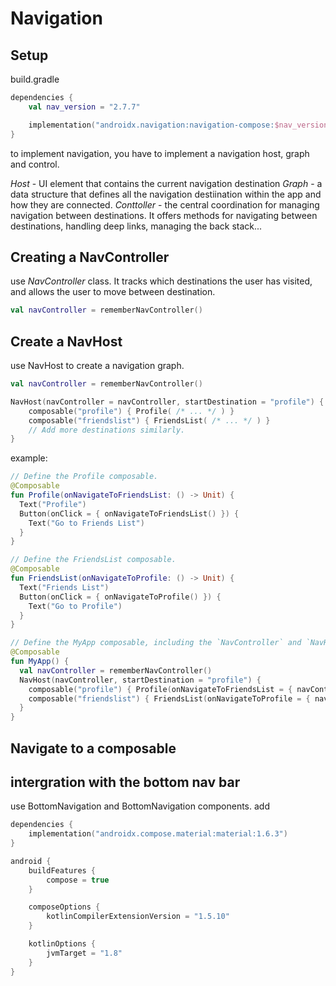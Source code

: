 # Navigation

## **Setup**

build.gradle

```kotlin
dependencies {
    val nav_version = "2.7.7"

    implementation("androidx.navigation:navigation-compose:$nav_version")
}
```

to implement navigation, you have to implement a navigation host, graph and control.

*Host* - UI element that contains the current navigation destination
*Graph* - a data structure that defines all the navigation destiination within the app and how they are connected.
*Conttoller* - the central coordination for managing navigation between destinations. It offers methods for navigating between destinations, handling deep links, managing the back stack...

## **Creating a NavController**

use *NavController* class. It tracks which destinations the user has visited, and allows the user to move between destination.

```kotlin
val navController = rememberNavController()
```

## **Create a NavHost**

use NavHost to create a navigation graph.

```kotlin
val navController = rememberNavController()

NavHost(navController = navController, startDestination = "profile") {
    composable("profile") { Profile( /* ... */ ) }
    composable("friendslist") { FriendsList( /* ... */ ) }
    // Add more destinations similarly.
}
```

example:

```kotlin
// Define the Profile composable.
@Composable
fun Profile(onNavigateToFriendsList: () -> Unit) {
  Text("Profile")
  Button(onClick = { onNavigateToFriendsList() }) {
    Text("Go to Friends List")
  }
}

// Define the FriendsList composable.
@Composable
fun FriendsList(onNavigateToProfile: () -> Unit) {
  Text("Friends List")
  Button(onClick = { onNavigateToProfile() }) {
    Text("Go to Profile")
  }
}

// Define the MyApp composable, including the `NavController` and `NavHost`.
@Composable
fun MyApp() {
  val navController = rememberNavController()
  NavHost(navController, startDestination = "profile") {
    composable("profile") { Profile(onNavigateToFriendsList = { navController.navigate("friendslist") }) }
    composable("friendslist") { FriendsList(onNavigateToProfile = { navController.navigate("profile") }) }
  }
}
```

## **Navigate to a composable**

## intergration with the bottom nav bar

use BottomNavigation and BottomNavigation components.
add

```kotlin
dependencies {
    implementation("androidx.compose.material:material:1.6.3")
}

android {
    buildFeatures {
        compose = true
    }

    composeOptions {
        kotlinCompilerExtensionVersion = "1.5.10"
    }

    kotlinOptions {
        jvmTarget = "1.8"
    }
}
```
